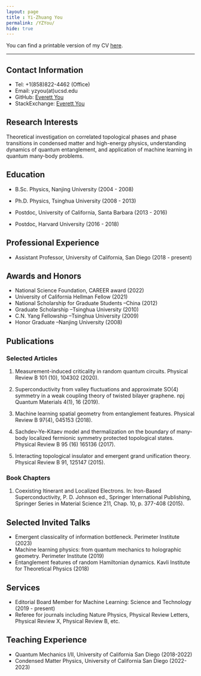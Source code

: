 ```yaml
--- 
layout: page 
title : Yi-Zhuang You 
permalink: /YZYou/
hide: true
---
```


You can find a printable version of my CV [here]({{site.baseurl}}/assets/pdf/CV.pdf).

----

## Contact Information

- Tel: +1(858)822-4462 (Office)
- Email: yzyou(at)ucsd.edu
- GitHub: [Everett You](https://github.com/EverettYou)
- StackExchange: [Everett You](https://physics.stackexchange.com/users/7616/everett-you)

## Research Interests

Theoretical investigation on correlated topological phases and phase transitions in condensed matter and high-energy physics, understanding dynamics of quantum entanglement, and application of machine learning in quantum many-body problems.

## Education

- B.Sc. Physics, Nanjing University (2004 - 2008)

- Ph.D. Physics, Tsinghua University (2008 - 2013)

- Postdoc, University of California, Santa Barbara (2013 - 2016)

- Postdoc, Harvard University (2016 - 2018)

## Professional Experience

- Assistant Professor, University of California, San Diego (2018 - present)

## Awards and Honors

- National Science Foundation, CAREER award (2022)
- University of California Hellman Fellow (2021)  
- National Scholarship for Graduate Students –China (2012)
- Graduate Scholarship –Tsinghua University (2010) 
- C.N. Yang Fellowship –Tsinghua University (2009)
- Honor Graduate –Nanjing University (2008)

## Publications

### Selected Articles

1. Measurement-induced criticality in random quantum circuits. Physical Review B 101 (10), 104302 (2020).

2. Superconductivity from valley fluctuations and approximate SO(4) symmetry in a weak coupling theory of twisted bilayer graphene. npj Quantum Materials 4(1), 16 (2019). 

3. Machine learning spatial geometry from entanglement features. Physical Review B 97(4), 045153 (2018).

4. Sachdev-Ye-Kitaev model and thermalization on the boundary of many-body localized fermionic symmetry protected topological states. Physical Review B 95 (16) 165136 (2017).

5. Interacting topological insulator and emergent grand unification theory. Physical Review B 91, 125147 (2015).

### Book Chapters

1. Coexisting Itinerant and Localized Electrons. In: Iron-Based Superconductivity, P. D. Johnson ed., Springer International Publishing, Springer Series in Material Science 211, Chap. 10, p. 377-408 (2015).


## Selected Invited Talks

- Emergent classicality of information bottleneck. Perimeter Institute (2023) 
- Machine learning physics: from quantum mechanics to holographic geometry. Perimeter Institute (2019)
- Entanglement features of random Hamiltonian dynamics. Kavli Institute for Theoretical Physics (2018)

## Services

- Editorial Board Member for Machine Learning: Science and Technology (2019 - present)
- Referee for journals including Nature Physics, Physical Review Letters, Physical Review X, Physical Review B, etc.

## Teaching Experience

- Quantum Mechanics I/II, University of California San Diego (2018-2022)
- Condensed Matter Physics, University of California San Diego (2022-2023)


